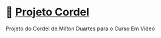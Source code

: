 # 📜 <a href="https://felipevillachan.github.io/projeto-cordel/">Projeto Cordel</a>

Projeto do Cordel de Milton Duartes para o Curso Em Video
